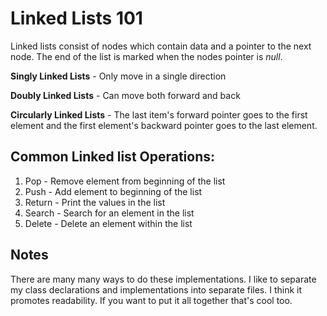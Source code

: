 # Linked Lists 101

Linked lists consist of nodes which contain data and a pointer to the next node. The end of the list is marked when the nodes pointer is _null_.

**Singly Linked Lists** - Only move in a single direction

**Doubly Linked Lists** - Can move both forward and back

**Circularly Linked Lists** - The last item's forward pointer goes to the first element and the first element's backward pointer goes to the last element.


## Common Linked list Operations:

1. Pop - Remove element from beginning of the list
2. Push - Add element to beginning of the list
3. Return - Print the values in the list
4. Search - Search for an element in the list
5. Delete - Delete an element within the list


## Notes

There are many many ways to do these implementations. I like to separate my class declarations and implementations into separate files. I think it promotes readability. If you want to put it all together that's cool too.
